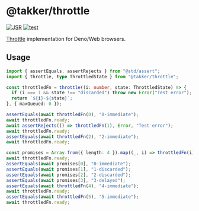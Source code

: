# @takker/throttle

[![JSR](https://jsr.io/badges/@takker/throttle)](https://jsr.io/@takker/throttle)
[![test](https://github.com/takker99/deno-async-throttle/workflows/ci/badge.svg)](https://github.com/takker99/deno-async-throttle/actions?query=workflow%3Aci)

[Throttle](https://developer.mozilla.org/docs/Glossary/Throttle) implementation
for Deno/Web browsers.

## Usage

```ts
import { assertEquals, assertRejects } from "@std/assert";
import { throttle, type ThrottledState } from "@takker/throttle";

const throttledFn = throttle((i: number, state: ThrottledState) => {
  if (i === 1 && state !== "discarded") throw new Error("Test error");
  return `${i}-${state}`;
}, { maxQueued: 0 });

assertEquals(await throttledFn(0), "0-immediate");
await throttledFn.ready;
await assertRejects(() => throttledFn(1), Error, "Test error");
await throttledFn.ready;
assertEquals(await throttledFn(2), "2-immediate");
await throttledFn.ready;

const promises = Array.from({ length: 4 }).map((_, i) => throttledFn(i));
await throttledFn.ready;
assertEquals(await promises[0], "0-immediate");
assertEquals(await promises[1], "1-discarded");
assertEquals(await promises[2], "2-discarded");
assertEquals(await promises[3], "3-delayed");
assertEquals(await throttledFn(4), "4-immediate");
await throttledFn.ready;
assertEquals(await throttledFn(5), "5-immediate");
await throttledFn.ready;
```
